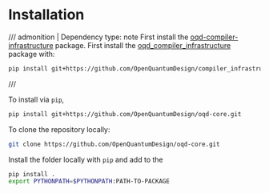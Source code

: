 # Installation

<!-- prettier-ignore -->
/// admonition | Dependency
    type: note
First install the [oqd-compiler-infrastructure](https://github.com/OpenQuantumDesign/oqd-compiler-infrastructure) package.
First install the [oqd_compiler_infrastructure](https://github.com/OpenQuantumDesign/compiler_infrastructure) package with:

```bash
pip install git+https://github.com/OpenQuantumDesign/compiler_infrastructure.git
```

///

To install via `pip`,

```bash
pip install git+https://github.com/OpenQuantumDesign/oqd-core.git
```

To clone the repository locally:

```bash
git clone https://github.com/OpenQuantumDesign/oqd-core.git
```

Install the folder locally with `pip` and add to the

```bash
pip install .
export PYTHONPATH=$PYTHONPATH:PATH-TO-PACKAGE
```
